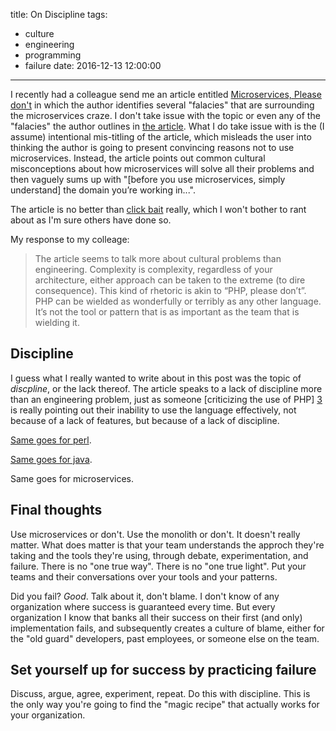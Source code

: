 title: On Discipline
tags:
 - culture
 - engineering
 - programming
 - failure
date: 2016-12-13 12:00:00
---
I recently had a colleague send me an article entitled [Microservices, Please don't][1] in which the author identifies several "falacies" that are surrounding the microservices craze. I don't take issue with the topic or even any of the "falacies" the author outlines in [the article][1]. What I do take issue with is the (I assume) intentional mis-titling of the article, which misleads the user into thinking the author is going to present convincing reasons not to use microservices. Instead, the article points out common cultural misconceptions about how microservices will solve all their problems and then vaguely sums up with "[before you use microservices, simply understand] the domain you’re working in...".

The article is no better than [click bait][2] really, which I won't bother to rant about as I'm sure others have done so.

My response to my colleage:

> The article seems to talk more about cultural problems than engineering. 
> Complexity is complexity, regardless of your architecture, either approach 
> can be taken to the extreme (to dire consequence). This kind of rhetoric is 
> akin to “PHP, please don’t”. PHP can be wielded as wonderfully or terribly as 
> any other language. It’s not the tool or pattern that is as important as the 
> team that is wielding it.

## Discipline

I guess what I really wanted to write about in this post was the topic of *discpline*, or the lack thereof. The article speaks to a lack of discipline more than an engineering problem, just as someone [criticizing the use of PHP] [3] is really pointing out their inability to use the language effectively, not because of a lack of features, but because of a lack of discipline. 

[Same goes for perl][4].

[Same goes for java][5].

Same goes for microservices.

## Final thoughts

Use microservices or don't. Use the monolith or don't. It doesn't really matter. What does matter is that your team understands the approch they're taking and the tools they're using, through debate, experimentation, and failure. There is no "one true way". There is no "one true light". Put your teams and their conversations over your tools and your patterns. 

Did you fail? *Good*. Talk about it, don't blame. I don't know of any organization where success is guaranteed every time. But every organization I know that banks all their success on their first (and only) implementation fails, and subsequently creates a culture of blame, either for the "old guard" developers, past employees, or someone else on the team. 

## Set yourself up for success by practicing failure
Discuss, argue, agree, experiment, repeat. Do this with discipline. This is the only way you're going to find the "magic recipe" that actually works for your organization.

[1]: https://dzone.com/articles/microservices-please-dont
[2]: https://www.wired.com/2015/12/psychology-of-clickbait/
[3]: https://webonastick.com/php.html
[4]: http://cubicspot.blogspot.ca/2008/05/perl-is-terrible-language.html
[5]: http://tech.jonathangardner.net/wiki/Why_Java_Sucks